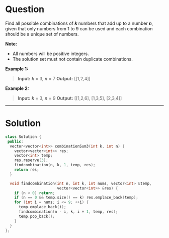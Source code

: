 
# Question

Find all possible combinations of  _**k**_  numbers that add up to a number  _**n**_, given that only numbers from 1 to 9 can be used and each combination should be a unique set of numbers.

**Note:**

- All numbers will be positive integers.
- The solution set must not contain duplicate combinations.

**Example 1:**

> **Input:** _**k**_ = 3, _**n**_ = 7
> **Output:** [[1,2,4]]

**Example 2:**

> **Input:** _**k**_ = 3, _**n**_ = 9
> **Output:** [[1,2,6], [1,3,5], [2,3,4]]


--------

# Solution

```cpp
class Solution {
 public:
  vector<vector<int>> combinationSum3(int k, int n) {
    vector<vector<int>> res;
    vector<int> temp;
    res.reserve(3);
    findcombination(n, k, 1, temp, res);
    return res;
  }

  void findcombination(int n, int k, int nums, vector<int> &temp,
                       vector<vector<int>> &res) {
    if (n < 0) return;
    if (n == 0 && temp.size() == k) res.emplace_back(temp);
    for (int i = nums; i <= 9; ++i) {
      temp.emplace_back(i);
      findcombination(n - i, k, i + 1, temp, res);
      temp.pop_back();
    }
  }
};
```